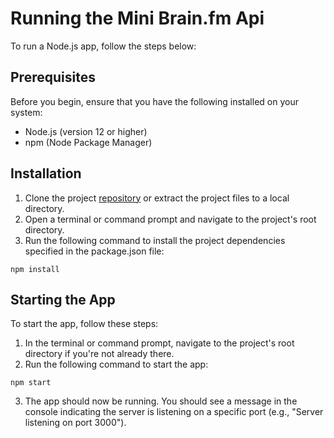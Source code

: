 # Running the Mini Brain.fm Api

To run a Node.js app, follow the steps below:

## Prerequisites

Before you begin, ensure that you have the following installed on your system:

- Node.js (version 12 or higher)
- npm (Node Package Manager)

## Installation

1. Clone the project [repository](https://github.com/Rafaell416/api_mini_brain_dot_fm.git) or extract the project files to a local directory.
2. Open a terminal or command prompt and navigate to the project's root directory.
3. Run the following command to install the project dependencies specified in the package.json file:

```
npm install
```

## Starting the App

To start the app, follow these steps:

1. In the terminal or command prompt, navigate to the project's root directory if you're not already there.
2. Run the following command to start the app:

```
npm start
```

3. The app should now be running. You should see a message in the console indicating the server is listening on a specific port (e.g., "Server listening on port 3000").
